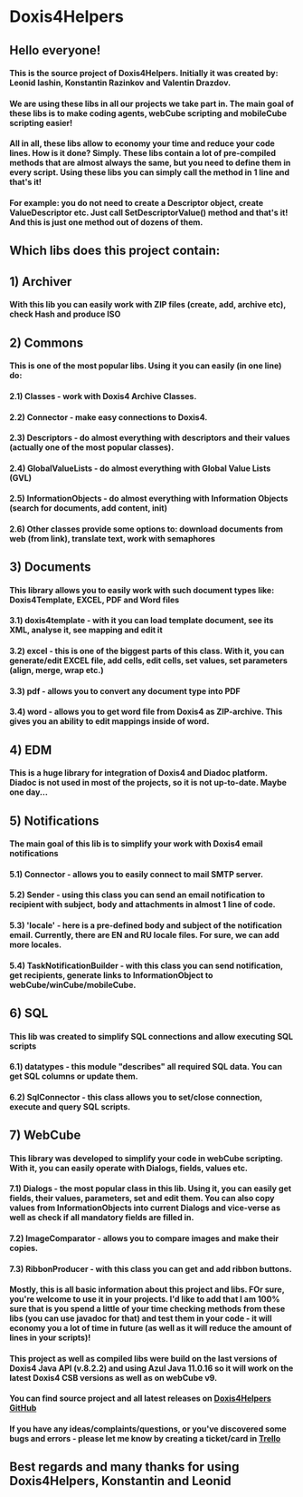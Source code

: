 # Doxis4Helpers
## Hello everyone!
#### This is the source project of Doxis4Helpers. Initially it was created by: Leonid Iashin, Konstantin Razinkov and Valentin Drazdov.
#### We are using these libs in all our projects we take part in. The main goal of these libs is to make coding agents, webCube scripting and mobileCube scripting easier!
#### All in all, these libs allow to economy your time and reduce your code lines. How is it done? Simply. These libs contain a lot of pre-compiled methods that are almost always the same, but you need to define them in every script. Using these libs you can simply call the method in 1 line and that's it!
#### For example: you do not need to create a Descriptor object, create ValueDescriptor etc. Just call SetDescriptorValue() method and that's it! And this is just one method out of dozens of them.
## Which libs does this project contain:
## 1) Archiver
#### With this lib you can easily work with ZIP files (create, add, archive etc), check Hash and produce ISO
## 2) Commons
#### This is one of the most popular libs. Using it you can easily (in one line) do: 
#### 2.1) Classes - work with Doxis4 Archive Classes. 
#### 2.2) Connector - make easy connections to Doxis4.
#### 2.3) Descriptors - do almost everything with descriptors and their values (actually one of the most popular classes).
#### 2.4) GlobalValueLists - do almost everything with Global Value Lists (GVL)
#### 2.5) InformationObjects - do almost everything with Information Objects (search for documents, add content, init)
#### 2.6) Other classes provide some options to: download documents from web (from link), translate text, work with semaphores
## 3) Documents
#### This library allows you to easily work with such document types like: Doxis4Template, EXCEL, PDF and Word files
#### 3.1) doxis4template - with it you can load template document, see its XML, analyse it, see mapping and edit it
#### 3.2) excel - this is one of the biggest parts of this class. With it, you can generate/edit EXCEL file, add cells, edit cells, set values, set parameters (align, merge, wrap etc.)
#### 3.3) pdf - allows you to convert any document type into PDF
#### 3.4) word - allows you to get word file from Doxis4 as ZIP-archive. This gives you an ability to edit mappings inside of word.
## 4) EDM
#### This is a huge library for integration of Doxis4 and Diadoc platform. Diadoc is not used in most of the projects, so it is not up-to-date. Maybe one day...
## 5) Notifications
#### The main goal of this lib is to simplify your work with Doxis4 email notifications
#### 5.1) Connector - allows you to easily connect to mail SMTP server.
#### 5.2) Sender - using this class you can send an email notification to recipient with subject, body and attachments in almost 1 line of code.
#### 5.3) 'locale' - here is a pre-defined body and subject of the notification email. Currently, there are EN and RU locale files. For sure, we can add more locales.
#### 5.4) TaskNotificationBuilder - with this class you can send notification, get recipients, generate links to InformationObject to webCube/winCube/mobileCube.
## 6) SQL
#### This lib was created to simplify SQL connections and allow executing SQL scripts
#### 6.1) datatypes - this module "describes" all required SQL data. You can get SQL columns or update them.
#### 6.2) SqlConnector - this class allows you to set/close connection, execute and query SQL scripts.
## 7) WebCube
#### This library was developed to simplify your code in webCube scripting. With it, you can easily operate with Dialogs, fields, values etc. 
#### 7.1) Dialogs - the most popular class in this lib. Using it, you can easily get fields, their values, parameters, set and edit them. You can also copy values from InformationObjects into current Dialogs and vice-verse as well as check if all mandatory fields are filled in.
#### 7.2) ImageComparator - allows you to compare images and make their copies.
#### 7.3) RibbonProducer - with this class you can get and add ribbon buttons.
#### Mostly, this is all basic information about this project and libs. FOr sure, you're welcome to use it in your projects. I'd like to add that I am 100% sure that is you spend a little of your time checking methods from these libs (you can use javadoc for that) and test them in your code - it will economy you a lot of time in future (as well as it will reduce the amount of lines in your scripts)!
#### This project as well as compiled libs were build on the last versions of Doxis4 Java API (v.8.2.2) and using Azul Java 11.0.16 so it will work on the latest Doxis4 CSB versions as well as on webCube v9.
#### You can find source project and all latest releases on [Doxis4Helpers GitHub](https://github.com/KonstantinRazinkov/Doxis4Helpers)
#### If you have any ideas/complaints/questions, or you've discovered some bugs and errors - please let me know by creating a ticket/card in [Trello](https://trello.com/invite/b/rEeQdkYV/6bc336eb6e93beb6903db72a445dc8b1/doxis4helpers)
## Best regards and many thanks for using Doxis4Helpers, Konstantin and Leonid
